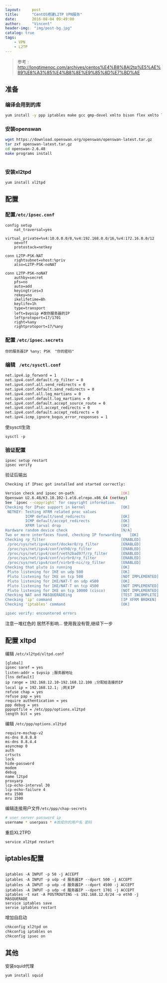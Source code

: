 ```yaml
---
layout:     post
title:      "CentOS搭建L2TP VPN服务"
date:       2016-08-04 09:49:00
author:     "Vincent"
header-img:  "img/post-bg.jpg"
catalog: true
tags:
    - VPN 
    - L2TP
---
```


>
> 参考 : http://longtimenoc.com/archives/centos%E4%B8%8Al2tp%E5%AE%89%E8%A3%85%E4%B8%8E%E9%85%8D%E7%BD%AE
>

## 准备

### 编译会用到的库

```sh
yum install -y ppp iptables make gcc gmp-devel xmlto bison flex xmlto libpcap-devel lsof vim-enhanced
```

### 安装openswan

```sh
wget https://download.openswan.org/openswan/openswan-latest.tar.gz
tar zxf openswan-latest.tar.gz
cd openswan-2.6.48
make programs install
 
```

### 安装xl2tpd

```sh
yum install xl2tpd
```

## 配置


### 配置```/etc/ipsec.conf```

```
config setup
    nat_traversal=yes
    virtual_private=%v4:10.0.0.0/8,%v4:192.168.0.0/16,%v4:172.16.0.0/12
    oe=off
    protostack=netkey
 
conn L2TP-PSK-NAT
    rightsubnet=vhost:%priv
    also=L2TP-PSK-noNAT
 
conn L2TP-PSK-noNAT
    authby=secret
    pfs=no
    auto=add
    keyingtries=3
    rekey=no
    ikelifetime=8h
    keylife=1h
    type=transport
    left=$vpsip #改你服务器的IP
    leftprotoport=17/1701
    right=%any
    rightprotoport=17/%any

``` 
### 配置 ```/etc/ipsec.secrets```

```
你的服务器IP %any: PSK  "你的密码"
```

### 编辑 ``` /etc/sysctl.conf```

```sh
net.ipv4.ip_forward = 1
net.ipv4.conf.default.rp_filter = 0
net.ipv4.conf.all.send_redirects = 0
net.ipv4.conf.default.send_redirects = 0
net.ipv4.conf.all.log_martians = 0
net.ipv4.conf.default.log_martians = 0
net.ipv4.conf.default.accept_source_route = 0
net.ipv4.conf.all.accept_redirects = 0
net.ipv4.conf.default.accept_redirects = 0
net.ipv4.icmp_ignore_bogus_error_responses = 1
```

使sysctl生效

```
sysctl -p
```

### 验证配置

```
ipsec setup restart
ipsec verify
```

验证后输出

```sh 
Checking if IPsec got installed and started correctly:

Version check and ipsec on-path                   	[OK]
Openswan U2.6.48/K3.10.102-1.el6.elrepo.x86_64 (netkey)
See `ipsec --copyright' for copyright information.
Checking for IPsec support in kernel              	[OK]
 NETKEY: Testing XFRM related proc values
         ICMP default/send_redirects              	[OK]
         ICMP default/accept_redirects            	[OK]
         XFRM larval drop                         	[OK]
Hardware random device check                      	[N/A]
Two or more interfaces found, checking IP forwarding	[OK]
Checking rp_filter                                	[ENABLED]
 /proc/sys/net/ipv4/conf/docker0/rp_filter        	[ENABLED]
 /proc/sys/net/ipv4/conf/eth0/rp_filter           	[ENABLED]
 /proc/sys/net/ipv4/conf/veth2bad97f/rp_filter    	[ENABLED]
 /proc/sys/net/ipv4/conf/virbr0/rp_filter         	[ENABLED]
 /proc/sys/net/ipv4/conf/virbr0-nic/rp_filter     	[ENABLED]
Checking that pluto is running                    	[OK]
 Pluto listening for IKE on udp 500               	[OK]
 Pluto listening for IKE on tcp 500               	[NOT IMPLEMENTED]
 Pluto listening for IKE/NAT-T on udp 4500        	[OK]
 Pluto listening for IKE/NAT-T on tcp 4500        	[NOT IMPLEMENTED]
 Pluto listening for IKE on tcp 10000 (cisco)     	[NOT IMPLEMENTED]
Checking NAT and MASQUERADEing                    	[TEST INCOMPLETE]
Checking 'ip' command                             	[IP XFRM BROKEN]
Checking 'iptables' command                       	[OK]

ipsec verify: encountered errors
```

注意一堆红色的 居然不影响... 使用我没有管,继续下一步

## 配置 xltpd

编辑 ```/etc/xl2tpd/xltpd.conf```

```
[global]
ipsec saref = yes
listen-addr = $vpsip ;服务器地址
[lns default]
ip range = 192.168.12.10-192.168.12.100 ;分配给连接的IP
local ip = 192.168.12.1; ;网关IP
refuse chap = yes
refuse pap = yes
require authentication = yes
ppp debug = yes
pppoptfile = /etc/ppp/options.xl2tpd
length bit = yes
```

编辑 ```/etc/ppp/options.xl2tpd```

```
require-mschap-v2
ms-dns 8.8.8.8
ms-dns 8.8.4.4
asyncmap 0
auth
crtscts
lock
hide-password
modem
debug
name l2tpd
proxyarp
lcp-echo-interval 30
lcp-echo-failure 4
mtu 1500
mru 1500
```

编辑连接用户文件```/etc/ppp/chap-secrets```

```sh
# user server password ip
username * userpass * #改成你的用户名 密码
```

重启XL2TPD

```
service xl2tpd restart
```

## iptables配置

```

iptables -A INPUT -p 50 -j ACCEPT
iptables -A INPUT -p udp -d 服务器IP --dport 500 -j ACCEPT
iptables -A INPUT -p udp -d 服务器IP --dport 4500 -j ACCEPT
iptables -A INPUT -p udp -d 服务器IP --dport 1701 -j ACCEPT
iptables -t nat -A POSTROUTING -s 192.168.12.0/24 -o eth0 -j MASQUERADE
service iptables save
servie iptables restart
```

增加自启动

```sh 
chkconfig xl2tpd on
chkconfig iptables on
chkconfig ipsec on
```

## 其他 

安装squid代理

```
yum install squid

```















